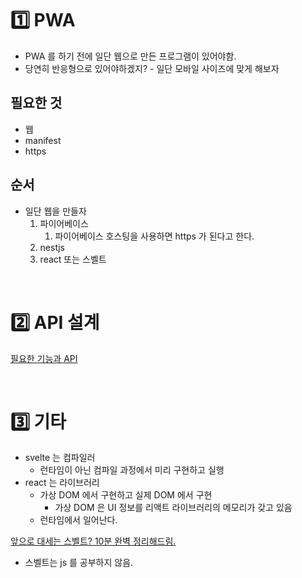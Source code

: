 
# 1️⃣ PWA

- PWA 를 하기 전에 일단 웹으로 만든 프로그램이 있어야함.
- 당연히 반응형으로 있어야하겠지? - 일단 모바일 사이즈에 맞게 해보자

## 필요한 것

- 웹
- manifest
- https

## 순서

- 일단 웹을 만들자
    1. 파이어베이스
        1. 파이어베이스 호스팅을 사용하면 https 가 된다고 한다.
    2. nestjs
    3. react 또는 스벨트

<br>

# 2️⃣ API 설계

[필요한 기능과 API](https://www.notion.so/API-b3d4d3f05dd5460a914df5c6a8416667?pvs=21)

<br>

# 3️⃣ 기타

- svelte 는 컴파일러
    - 런타임이 아닌 컴파일 과정에서 미리 구현하고 실행
- react 는 라이브러리
    - 가상 DOM 에서 구현하고 실제 DOM 에서 구현
        - 가상 DOM 은 UI 정보를 리액트 라이브러리의 메모리가 갖고 있음
    - 런타임에서 일어난다.

[앞으로 대세는 스벨트? 10분 완벽 정리해드림.](https://www.youtube.com/watch?v=Y7PHBSqDfvE)

- 스벨트는 js 를 공부하지 않음.